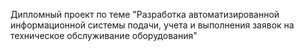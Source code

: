 Дипломный проект по теме "Разработка автоматизированной информационной системы подачи, учета и выполнения заявок на техническое обслуживание оборудования"